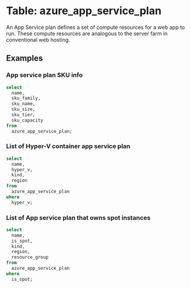 # Table: azure_app_service_plan

An App Service plan defines a set of compute resources for a web app to run. These compute resources are analogous to the server farm in conventional web hosting.

## Examples

### App service plan SKU info

```sql
select
  name,
  sku_family,
  sku_name,
  sku_size,
  sku_tier,
  sku_capacity
from
  azure_app_service_plan;
```


### List of Hyper-V container app service plan

```sql
select
  name,
  hyper_v,
  kind,
  region
from
  azure_app_service_plan
where
  hyper_v;
```


### List of App service plan that owns spot instances

```sql
select
  name,
  is_spot,
  kind,
  region,
  resource_group
from
  azure_app_service_plan
where
  is_spot;
```